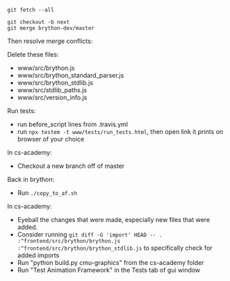 ```
git fetch --all

git checkout -b next
git merge brython-dev/master
```

Then resolve merge conflicts:


Delete these files:

* www/src/brython.js
* www/src/brython_standard_parser.js
* www/src/brython_stdlib.js
* www/src/stdlib_paths.js
* www/src/version_info.js


Run tests:

* run before_script lines from .travis.yml
* run `npx testem -t www/tests/run_tests.html`, then open link it prints on browser of your choice


In cs-academy:

* Checkout a new branch off of master

Back in brython:

* Run `./copy_to_af.sh`

In cs-academy:

* Eyeball the changes that were made, especially new files that were added.
* Consider running `git diff -G 'import' HEAD -- . :^frontend/src/brython/brython.js :^frontend/src/brython/brython_stdlib.js` to specifically check for added imports
* Run "python build.py cmu-graphics" from the cs-academy folder
* Run "Test Animation Framework" in the Tests tab of gui window
